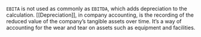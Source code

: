 `EBITA` is not used as commonly as `EBITDA`, which adds depreciation to the calculation. 
[[Depreciation]], in company accounting, is the recording of the reduced value of the company’s tangible assets over time. 
It’s a way of accounting for the wear and tear on assets such as equipment and facilities.

